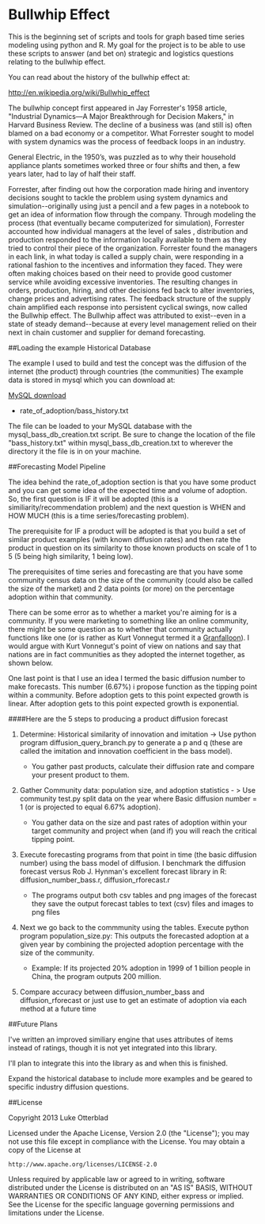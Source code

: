 Bullwhip Effect
===============

This is the beginning set of scripts and tools for graph based time series modeling using python and R. 
My goal for the project is to be able to use these scripts to answer (and bet on) strategic and
logistics questions relating to the bullwhip effect.

You can read about the history of the bullwhip effect at:

http://en.wikipedia.org/wiki/Bullwhip_effect

The bullwhip concept first appeared in Jay Forrester's 1958 article, "Industrial Dynamics—A Major Breakthrough
for Decision Makers," in Harvard Business Review.  The decline of a business was (and still is) often blamed 
on a bad economy or a competitor.  What Forrester sought to model with system dynamics was the process of feedback loops in an industry. 

General Electric, in the 1950’s, was puzzled as to why their household appliance plants sometimes worked three or four shifts and then, a few years later, had to lay of half their staff.

Forrester, after finding out how the corporation made hiring and inventory decisions sought to tackle the problem using system dynamics and simulation--originally using just a pencil and a few pages in a notebook to get an idea of information flow through the company. Through modeling the process (that eventually became computerized for simulation), Forrester accounted how individual managers at the level of sales , distribution and production responded to the information locally available to them as they tried to control their piece of the organization.
Forrester found the managers in each link, in what today is called a supply chain, were responding in a rational fashion to the incentives and information they faced. They were often making choices based on their need to provide good customer service while avoiding excessive inventories. The resulting changes in orders, production, hiring, and other decisions fed back to alter inventories, change prices and advertising rates. The feedback structure of the supply chain amplified each response into persistent cyclical swings, now called the Bullwhip effect. The Bullwhip affect was attributed to exist--even in a state of steady demand--because at every level management relied on their next in chain customer and supplier for demand forecasting. 

##Loading the example Historical Database

 The example I used to build and test the concept was the diffusion of the internet (the product) through countries (the communities)
 The example data is stored in mysql which you can download at:
 
 [MySQL download](http://dev.mysql.com/downloads/mysql/)

   * rate_of_adoption/bass_history.txt 

   The file can be loaded to your MySQL database with the mysql_bass_db_creation.txt script. 
   Be sure to change the location of the file "bass_history.txt" within mysql_bass_db_creation.txt
   to wherever the directory it the file is in on your machine.

##Forecasting Model Pipeline 

The idea behind the rate_of_adoption section is that you have some product and you can get some idea of the expected 
time and volume of adoption. So, the first question is IF it will be adopted (this is a similiarity/recommendation problem)
and the next question is WHEN and HOW MUCH (this is a time series/forecasting problem). 

The prerequisite for IF a product will be adopted is that you build a set of similar product examples (with known diffusion rates)
and then rate the product in question on its similarity to those known products on scale of 1 to 5 (5 being high similarity, 1 being low). 

The prerequisites of time series and forecasting are that you have some community census data on the size of the community (could also
be called the size of the market) and 2 data points (or more) on the percentage adoption within that community. 

There can be some error as to whether a market you're aiming for is a community. If you were marketing to something like an online community, there might
be some question as to whether that community actually functions like one (or is rather as Kurt Vonnegut termed it a [Granfalloon](http://en.wikipedia.org/wiki/Granfalloon)). 
I would argue with Kurt Vonnegut's point of view on nations and say that nations are in fact communities as they adopted the internet together, as shown below. 

One last point is that I use an idea I termed the basic diffusion number to make forecasts. This number (6.67%)
i propose function as the tipping point within a community. Before adoption gets to this point expected growth
is linear. After adoption gets to this point expected growth is exponential. 

####Here are the 5 steps to producing a product diffusion forecast

1. Determine:  Historical similarity of innovation and imitation -> Use python program diffusion_query_branch.py 
to generate a p and q (these are called the imitation and innovation coefficient in the bass model). 

    * You gather past products, calculate their diffusion rate and compare your present product to them. 

2.	Gather Community data: population size, and adoption statistics - >  Use community test.py split data on the 
year where Basic diffusion number = 1 (or is projected to equal 6.67% adoption). 

    * You gather data on the size and past rates of adoption within your target community and project when (and if) you will reach the critical tipping point. 

3.	Execute forecasting programs from that point in time (the basic diffusion number)
using the bass model of diffusion. I benchmark the diffusion forecast versus
Rob J. Hynman's excellent forecast library in R: diffusion_number_bass.r, diffusion_rforecast.r

    * The programs output both csv tables and png images of the forecast 
they save the output forecast tables to text (csv) files and images to png files

4.	Next we go back to the commmunity using the tables. Execute python program population_size.py: This outputs the forecasted adoption at a given year by
combining the projected adoption percentage  with the size of the community. 

    * Example: If its projected  20% adoption in 1999 of 1 billion people in China, the program outputs 200 million. 

5.	Compare accuracy between diffusion_number_bass and diffusion_rforecast or just use to get an estimate 
of adoption via each method at a future time


##Future Plans

 I've written an improved similiary engine that uses attributes of items instead of ratings, 
 though it is not yet integrated into this library.
 
 I'll plan to integrate this into the library as and when this is finished.
   
 Expand the historical database to include more examples and be geared to specific industry
 diffusion questions. 
   

##License

Copyright 2013 Luke Otterblad

Licensed under the Apache License, Version 2.0 (the "License");
you may not use this file except in compliance with the License.
You may obtain a copy of the License at

    http://www.apache.org/licenses/LICENSE-2.0

Unless required by applicable law or agreed to in writing, software
distributed under the License is distributed on an "AS IS" BASIS,
WITHOUT WARRANTIES OR CONDITIONS OF ANY KIND, either express or implied.
See the License for the specific language governing permissions and
limitations under the License.
